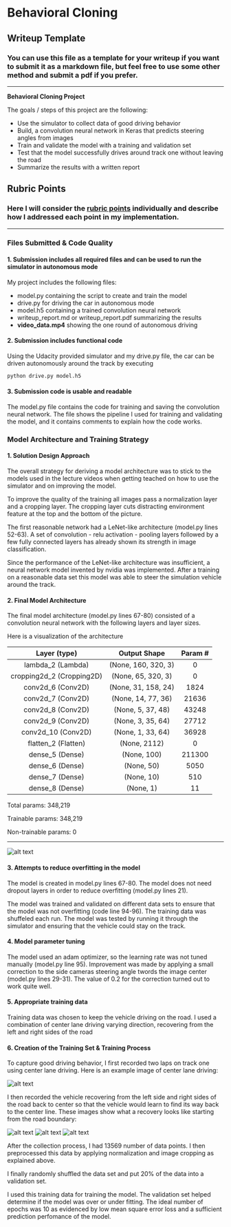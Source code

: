 # **Behavioral Cloning** 

## Writeup Template

### You can use this file as a template for your writeup if you want to submit it as a markdown file, but feel free to use some other method and submit a pdf if you prefer.

---

**Behavioral Cloning Project**

The goals / steps of this project are the following:
* Use the simulator to collect data of good driving behavior
* Build, a convolution neural network in Keras that predicts steering angles from images
* Train and validate the model with a training and validation set
* Test that the model successfully drives around track one without leaving the road
* Summarize the results with a written report


[//]: # (Image References)

[image1]: ./examples/model_plot.png "Model Visualization"
[image2]: ./examples/center_2019_08_11_21_27_06_924.jpg "Centerline Drive"
[image3]: ./examples/center_2019_08_15_10_15_20_414.jpg "Recovery Image 1"
[image4]: ./examples/center_2019_08_15_10_15_22_387.jpg "Recovery Image 2"
[image5]: ./examples/center_2019_08_15_10_15_23_265.jpg "Recovery Image 3"
[image6]: ./examples/placeholder_small.png "Normal Image"
[image7]: ./examples/placeholder_small.png "Flipped Image"

## Rubric Points
### Here I will consider the [rubric points](https://review.udacity.com/#!/rubrics/432/view) individually and describe how I addressed each point in my implementation.  

---
### Files Submitted & Code Quality

#### 1. Submission includes all required files and can be used to run the simulator in autonomous mode

My project includes the following files:
* model.py containing the script to create and train the model
* drive.py for driving the car in autonomous mode
* model.h5 containing a trained convolution neural network 
* writeup_report.md or writeup_report.pdf summarizing the results
* **video_data.mp4** showing the one round of autonomous driving

#### 2. Submission includes functional code
Using the Udacity provided simulator and my drive.py file, the car can be driven autonomously around the track by executing 
```sh
python drive.py model.h5
```

#### 3. Submission code is usable and readable

The model.py file contains the code for training and saving the convolution neural network. The file shows the pipeline I used for training and validating the model, and it contains comments to explain how the code works.

### Model Architecture and Training Strategy

#### 1. Solution Design Approach

The overall strategy for deriving a model architecture was to stick to the models used in the lecture videos when getting teached on how to use the simulator and on improving the model. 

To improve the quality of the training all images pass a normalization layer and a cropping layer. The cropping layer cuts distracting environment feature at the top and the bottom of the picture.  

The first reasonable network had a LeNet-like architecture (model.py lines 52-63). A set of convolution - relu activation - pooling layers followed by a few fully connected layers has already shown its strength in image classification. 

Since the performance of the LeNet-like architecture was insufficient, a neural network model invented by nvidia was implemented. After a training on a reasonable data set this model was able to steer the simulation vehicle around the track.

#### 2. Final Model Architecture

The final model architecture (model.py lines 67-80) consisted of a convolution neural network with the following layers and layer sizes.

Here is a visualization of the architecture

| Layer (type)     			|     Output Shape		|    Param #	| 
|:-------------------------:|:---------------------:|:-------------:|
| lambda_2 (Lambda) 		| (None, 160, 320, 3)	| 0				|      
| cropping2d_2 (Cropping2D)	| (None, 65, 320, 3)	| 0				|         
| conv2d_6 (Conv2D)			| (None, 31, 158, 24)	| 1824			|      
| conv2d_7 (Conv2D)			| (None, 14, 77, 36)	| 21636			|     
| conv2d_8 (Conv2D)			| (None, 5, 37, 48)		| 43248			|    
| conv2d_9 (Conv2D)			| (None, 3, 35, 64)		| 27712			|     
| conv2d_10 (Conv2D)		| (None, 1, 33, 64)		| 36928			|     
| flatten_2 (Flatten)		| (None, 2112)			| 0				|         
| dense_5 (Dense)			| (None, 100) 			| 211300		|    
| dense_6 (Dense)			| (None, 50)			| 5050			|     
| dense_7 (Dense)			| (None, 10)			| 510			|
| dense_8 (Dense)			| (None, 1)				| 11			|

Total params: 348,219

Trainable params: 348,219

Non-trainable params: 0
_________________________________________________________________

![alt text][image1]

#### 3. Attempts to reduce overfitting in the model
The model is created in model.py lines 67-80. 
The model does not need dropout layers in order to reduce overfitting (model.py lines 21). 

The model was trained and validated on different data sets to ensure that the model was not overfitting (code line 94-96). The training data was shuffeled each run. The model was tested by running it through the simulator and ensuring that the vehicle could stay on the track.

#### 4. Model parameter tuning

The model used an adam optimizer, so the learning rate was not tuned manually (model.py line 95). Improvement was made by applying a small correction to the side cameras steering angle twords the image center (model.py lines 29-31). The value of 0.2 for the correction turned out to work quite well.

#### 5. Appropriate training data

Training data was chosen to keep the vehicle driving on the road. I used a combination of center lane driving varying direction, recovering from the left and right sides of the road


#### 6. Creation of the Training Set & Training Process

To capture good driving behavior, I first recorded two laps on track one using center lane driving. Here is an example image of center lane driving:

![alt text][image2]

I then recorded the vehicle recovering from the left side and right sides of the road back to center so that the vehicle would learn to find its way back to the center line. These images show what a recovery looks like starting from the road boundary:

![alt text][image3]
![alt text][image4]
![alt text][image5]


After the collection process, I had 13569 number of data points. I then preprocessed this data by applying normalization and image cropping as explained above.


I finally randomly shuffled the data set and put 20% of the data into a validation set. 

I used this training data for training the model. The validation set helped determine if the model was over or under fitting. The ideal number of epochs was 10 as evidenced by low mean square error loss and a sufficient prediction perfomance of the model.
